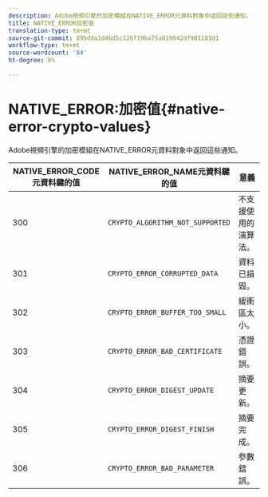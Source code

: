 ```yaml
---
description: Adobe視頻引擎的加密模組在NATIVE_ERROR元資料對象中返回這些通知。
title: NATIVE_ERROR加密值
translation-type: tm+mt
source-git-commit: 89bdda1d4bd5c126f19ba75a819942df901183d1
workflow-type: tm+mt
source-wordcount: '84'
ht-degree: 8%

---
```



# NATIVE_ERROR:加密值{#native-error-crypto-values}

Adobe視頻引擎的加密模組在NATIVE_ERROR元資料對象中返回這些通知。

| NATIVE_ERROR_CODE元資料鍵的值 | NATIVE_ERROR_NAME元資料鍵的值 | 意義 |
|---|---|---|
| 300 | `CRYPTO_ALGORITHM_NOT_SUPPORTED` | 不支援使用的演算法。 |
| 301 | `CRYPTO_ERROR_CORRUPTED_DATA` | 資料已損毀。 |
| 302 | `CRYPTO_ERROR_BUFFER_TOO_SMALL` | 緩衝區太小。 |
| 303 | `CRYPTO_ERROR_BAD_CERTIFICATE` | 憑證錯誤。 |
| 304 | `CRYPTO_ERROR_DIGEST_UPDATE` | 摘要更新。 |
| 305 | `CRYPTO_ERROR_DIGEST_FINISH` | 摘要完成。 |
| 306 | `CRYPTO_ERROR_BAD_PARAMETER` | 參數錯誤。 |

